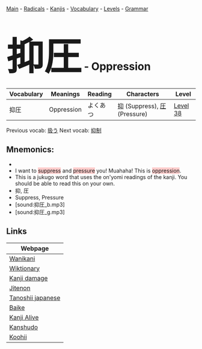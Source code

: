 <style> bigfont {font-size: 100px}</style>
[Main](../README.md) -
[Radicals](../radicals.md) -
[Kanjis](../kanjis.md) -
[Vocabulary](../vocabulary.md) -
[Levels](../levels.md) -
[Grammar](../grammar.md)
# <bigfont> 抑圧</bigfont> - Oppression 

| Vocabulary | Meanings | Reading | Characters | Level |
| --- | --- | --- | --- | --- |
| 抑圧 | Oppression | よくあつ |  [抑](../kanjis/抑.md) (Suppress), [圧](../kanjis/圧.md) (Pressure) | [Level 38](../levels/wk_level38.md) |

Previous vocab: [扱う](扱う.md) Next vocab: [抑制](抑制.md) 

## Mnemonics:

* 
* I want to <span style="background-color:#ffcccb"> suppress</span> and <span style="background-color:#ffcccb"> pressure</span> you! Muahaha! This is <span style="background-color:#ffcccb"> oppression</span>.
* This is a jukugo word that uses the on'yomi readings of the kanji. You should be able to read this on your own.
* 抑, 圧
* Suppress, Pressure
* [sound:抑圧_b.mp3]
* [sound:抑圧_g.mp3]


## Links 

| Webpage |
| --- |
| [Wanikani          ](https://www.wanikani.com/kanji/抑圧) |
| [Wiktionary        ](https://en.wiktionary.org/wiki/抑圧) |
| [Kanji damage      ](http://www.kanjidamage.com/kanji/search?utf8=✓&q=抑圧) |
| [Jitenon           ](https://jitenon.com/kanji/抑圧) |
| [Tanoshii japanese ](https://www.tanoshiijapanese.com/dictionary/kanji.cfm?k=抑圧) |
| [Baike             ](https://baike.baidu.com/item/抑圧) |
| [Kanji Alive       ](https://app.kanjialive.com/抑圧) |
| [Kanshudo          ](https://www.kanshudo.com/searchmn?q=抑圧) |
| [Koohii            ](https://kanji.koohii.com/study/kanji/抑圧) |
